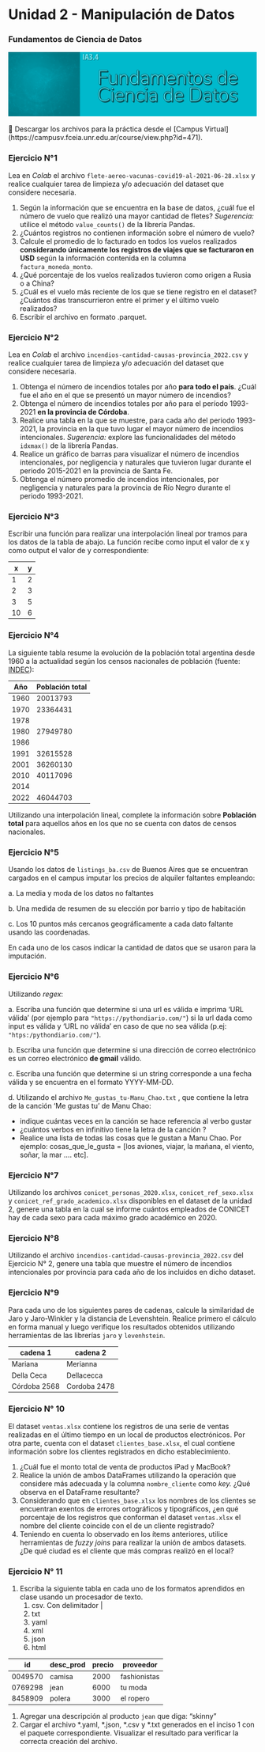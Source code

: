 # Unidad 2 - Manipulación de Datos

### Fundamentos de Ciencia de Datos

![Banner FCD-1.png](imagenes/Banner_FCD-1.png)

<aside>
📂 Descargar los archivos para la práctica desde el [Campus Virtual](https://campusv.fceia.unr.edu.ar/course/view.php?id=471).

</aside>

### **Ejercicio N°1**

Lea en *Colab* el archivo `flete-aereo-vacunas-covid19-al-2021-06-28.xlsx` y realice cualquier tarea de limpieza y/o adecuación del dataset que considere necesaria.

1. Según la información que se encuentra en la base de datos, ¿cuál fue el número de vuelo que realizó una mayor cantidad de fletes? *Sugerencia:* utilice el método `value_counts()` de la librería Pandas.
2. ¿Cuántos registros no contienen información sobre el número de vuelo?
3. Calcule el promedio de lo facturado en todos los vuelos realizados **considerando únicamente los registros de viajes que se facturaron en USD** según la información contenida en la columna `factura_moneda_monto`. 
4. ¿Qué porcentaje de los vuelos realizados tuvieron como origen a Rusia o a China?
5. ¿Cuál es el vuelo más reciente de los que se tiene registro en el dataset? ¿Cuántos días transcurrieron entre el primer y el último vuelo realizados?
6. Escribir el archivo en formato .parquet.

### **Ejercicio N°2**

Lea en *Colab* el archivo `incendios-cantidad-causas-provincia_2022.csv` y realice cualquier tarea de limpieza y/o adecuación del dataset que considere necesaria.

1. Obtenga el número de incendios totales por año **para todo el país**. ¿Cuál fue el año en el que se presentó un mayor número de incendios?
2. Obtenga el número de incendios totales por año para el período 1993-2021 **en la provincia de Córdoba**.
3. Realice una tabla en la que se muestre, para cada año del periodo 1993-2021, la provincia en la que tuvo lugar el mayor número de incendios intencionales. *Sugerencia:* explore las funcionalidades del método `idxmax()` de la librería Pandas.
4. Realice un gráfico de barras para visualizar el número de incendios intencionales, por negligencia y naturales que tuvieron lugar durante el periodo 2015-2021 en la provincia de Santa Fe.
5. Obtenga el número promedio de incendios intencionales, por negligencia y naturales para la provincia de Río Negro durante el periodo 1993-2021.

### **Ejercicio N°3**

Escribir una función para realizar una interpolación lineal por tramos para los datos de la tabla de abajo. La función recibe como input el valor de x y como output el valor de y correspondiente:

| **x** | **y** |
| --- | --- |
| 1 | 2 |
| 2 | 3 |
| 3 | 5 |
| 10 | 6 |

### **Ejercicio N°4**

La siguiente tabla resume la evolución de la población total argentina desde 1960 a la actualidad según los censos nacionales de población (fuente: [INDEC](https://www.indec.gob.ar/indec/web/Nivel4-Tema-2-18-77#:~:text=Aqu%C3%AD%20presentamos%20los%20datos%20del,de%20la%20poblaci%C3%B3n%20del%20pa%C3%ADs.&text=La%20poblaci%C3%B3n%20nacional%20est%C3%A1%20compuesta,mujeres%20hay%2094%2C8%20varones.)):

| **Año** | **Población total** |
| --- | --- |
| 1960 | 20013793 |
| 1970 | 23364431 |
| 1978 |  |
| 1980 | 27949780 |
| 1986 |  |
| 1991 | 32615528 |
| 2001 | 36260130 |
| 2010 | 40117096 |
| 2014 |  |
| 2022 | 46044703 |

Utilizando una interpolación lineal, complete la información sobre **Población total** para aquellos años en los que no se cuenta con datos de censos nacionales.

### **Ejercicio N°5**

Usando los datos de `listings_ba.csv` de Buenos Aires que se encuentran cargados en el campus imputar los precios de alquiler faltantes empleando:

a. La media y moda de los datos no faltantes 

b. Una medida de resumen de su elección por barrio y tipo de habitación

c. Los 10 puntos más cercanos geográficamente a cada dato faltante usando las coordenadas.

En cada uno de los casos indicar la cantidad de datos que se usaron para la imputación.

### **Ejercicio N°6**

Utilizando *regex*: 

a. Escriba una función que determine si una url es válida e imprima ‘URL válida’ (por ejemplo para `"https://pythondiario.com/"`) si la url dada como input es válida y ‘URL no válida’ en caso de que no sea válida (p.ej: `"htps:/pythondiario.com/"`).

b. Escriba una función que determine si una dirección de correo electrónico es un correo electrónico **de gmail** válido.

c. Escriba una función que determine si un string corresponde a una fecha válida y se encuentra en el formato YYYY-MM-DD.

d. Utilizando el archivo `Me_gustas_tu-Manu_Chao.txt` , que contiene la letra de la canción ‘Me gustas tu’ de Manu Chao: 

- indique cuántas veces en la canción se hace referencia al verbo gustar
- ¿cuántos verbos en infinitivo tiene la letra de la canción ?
- Realice una lista de todas las cosas que le gustan a Manu Chao. Por ejemplo: cosas_que_le_gusta = [los aviones, viajar, la mañana, el viento, soñar, la mar …. etc].

### Ejercicio N°7

Utilizando los archivos `conicet_personas_2020.xlsx`, `conicet_ref_sexo.xlsx` y `conicet_ref_grado_academico.xlsx` disponibles en el dataset de la unidad 2, genere una tabla en la cual se informe cuántos empleados de CONICET hay de cada sexo para cada máximo grado académico en 2020.

### Ejercicio N°8

Utilizando el archivo  `incendios-cantidad-causas-provincia_2022.csv` del Ejercicio N° 2, genere una tabla que muestre el número de incendios intencionales por provincia para cada año de los incluidos en dicho dataset. 

### **Ejercicio N°9**

Para cada uno de los siguientes pares de cadenas, calcule la similaridad de Jaro y Jaro-Winkler y la distancia de Levenshtein. Realice primero el cálculo en forma manual y luego verifique los resultados obtenidos utilizando herramientas de las librerías `jaro` y `levenhstein`.

| **cadena 1** | **cadena 2** |
| --- | --- |
| Mariana | Merianna |
| Della Ceca | Dellacecca |
| Córdoba 2568 | Cordoba 2478 |

### **Ejercicio N° 10**

El dataset `ventas.xlsx` contiene los registros de una serie de ventas realizadas en el último tiempo en un local de productos electrónicos. Por otra parte, cuenta con el dataset `clientes_base.xlsx`, el cual contiene información sobre los clientes registrados en dicho establecimiento. 

1. ¿Cuál fue el monto total de venta de productos iPad y MacBook?
2. Realice la unión de ambos DataFrames utilizando la operación que considere más adecuada y la columna `nombre_cliente` como *key.* ¿Qué observa en el DataFrame resultante?
3. Considerando que en `clientes_base.xlsx` los nombres de los clientes se encuentran exentos de errores ortográficos y tipográficos, ¿en qué porcentaje de los registros que conforman el dataset `ventas.xlsx` el nombre del cliente coincide con el de un cliente registrado?
4. Teniendo en cuenta lo observado en los ítems anteriores, utilice herramientas de *fuzzy joins* para realizar la unión de ambos datasets. ¿De qué ciudad es el cliente que más compras realizó en el local?

### **Ejercicio N° 11**

1. Escriba la siguiente tabla en cada uno de los formatos aprendidos en clase usando un procesador de texto.
    1. csv. Con delimitador |
    2. txt
    3. yaml
    4. xml
    5. json
    6. html

| **id** | **desc_prod** | **precio** | **proveedor** |
| --- | --- | --- | --- |
| 0049570 | camisa | 2000 | fashionistas |
| 0769298 | jean | 6000 | tu moda |
| 8458909 | polera | 3000 | el ropero |
1. Agregar una descripción al producto `jean` que diga: “skinny”
2. Cargar el archivo *.yaml, *.json, *.csv y *.txt generados en el inciso 1 con el paquete correspondiente. Visualizar el resultado para verificar la correcta creación del archivo.
